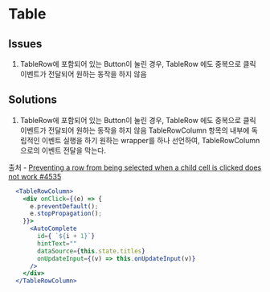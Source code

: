 # Table

## Issues

1. TableRow에 포함되어 있는 Button이 눌린 경우, TableRow 에도 중복으로 클릭이벤트가 전달되어 원하는 동작을 하지 않음

## Solutions

1. TableRow에 포함되어 있는 Button이 눌린 경우, TableRow 에도 중복으로 클릭이벤트가 전달되어 원하는 동작을 하지 않음
TableRowColumn 항목의 내부에 독립적인 이벤트 실행을 하기 원하는 wrapper를 하나 선언하여, TableRowColumn으로의 이벤트 전달을 막는다.

출처 - [Preventing a row from being selected when a child cell is clicked does not work #4535](https://github.com/callemall/material-ui/issues/4535)
```jsx
  <TableRowColumn>
    <div onClick={(e) => {
      e.preventDefault();
      e.stopPropagation();
    }}>
      <AutoComplete
        id={ `${i + 1}`}
        hintText=""
        dataSource={this.state.titles}
        onUpdateInput={(v) => this.onUpdateInput(v)}
      />
    </div>
  </TableRowColumn>
```